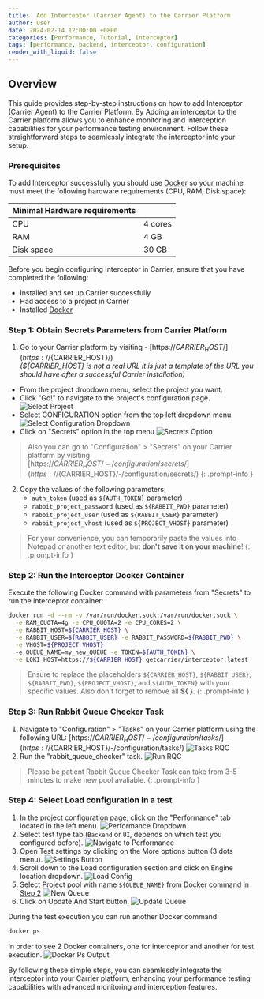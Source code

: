 ```yaml
---
title:  Add Interceptor (Carrier Agent) to the Carrier Platform
author: User
date: 2024-02-14 12:00:00 +0800
categories: [Performance, Tutorial, Interceptor]
tags: [performance, backend, interceptor, configuration]
render_with_liquid: false
---
```


## Overview

This guide provides step-by-step instructions on how to add Interceptor (Carrier Agent) to the Carrier Platform. By Adding an interceptor to the Carrier platform allows you to enhance monitoring and interception capabilities for your performance testing environment. Follow these straightforward steps to seamlessly integrate the interceptor into your setup.

### Prerequisites

To add Interceptor successfully you should use [Docker](https://docs.docker.com/) so your machine must meet the following hardware requirements (CPU, RAM, Disk space):

| Minimal Hardware requirements  |                    |
|--------------------------------|--------------------|
| CPU                            | 4 cores            |
| RAM                            | 4 GB               |
| Disk space                     | 30 GB              |

Before you begin configuring Interceptor in Carrier, ensure that you have completed the following:

- Installed and set up Carrier successfully
- Had access to a project in Carrier
- Installed [Docker](https://docs.docker.com/)

### Step 1: Obtain Secrets Parameters from Carrier Platform
 
1. Go to your Carrier platform by visiting - [https://${CARRIER_HOST}/](https://${CARRIER_HOST}/) <br />
*(${CARRIER_HOST} is not a real URL it is just a template of the URL you should have after a successful Carrier installation)*
  - From the project dropdown menu, select the project you want.
  - Click "Go!" to navigate to the project's configuration page.
  ![Select Project](/assets/posts_img/select_prj.png)
  - Select CONFIGURATION option from the top left dropdown menu.
  ![Select Configuration Dropdown](/assets/posts_img/select_configuration_dropdown.png)
  - Click on "Secrets" option in the top menu
  ![Secrets Option](/assets/posts_img/secrets_option.png)

 > Also you can go to "Configuration" > "Secrets" on your Carrier platform by visiting  <br />
[https://${CARRIER_HOST}/-/configuration/secrets/](https://${CARRIER_HOST}/-/configuration/secrets/)
{: .prompt-info }

2. Copy the values of the following parameters:
   - `auth_token` (used as `${AUTH_TOKEN}` parameter)
   - `rabbit_project_password` (used as `${RABBIT_PWD}` parameter)
   - `rabbit_project_user` (used as `${RABBIT_USER}` parameter)
   - `rabbit_project_vhost` (used as `${PROJECT_VHOST}` parameter)
 
> For your convenience, you can temporarily paste the values into Notepad or another text editor, but **don't save it on your machine**!
{: .prompt-info }

### Step 2: Run the Interceptor Docker Container
 
Execute the following Docker command with parameters from "Secrets" to run the interceptor container:
 
```bash
docker run -d --rm -v /var/run/docker.sock:/var/run/docker.sock \
  -e RAM_QUOTA=4g -e CPU_QUOTA=2 -e CPU_CORES=2 \
  -e RABBIT_HOST=${CARRIER_HOST} \
  -e RABBIT_USER=${RABBIT_USER} -e RABBIT_PASSWORD=${RABBIT_PWD} \
  -e VHOST=${PROJECT_VHOST}
  -e QUEUE_NAME=my_new_QUEUE -e TOKEN=${AUTH_TOKEN} \
  -e LOKI_HOST=https://${CARRIER_HOST} getcarrier/interceptor:latest
```
 > Ensure to replace the placeholders `${CARRIER_HOST}`, `${RABBIT_USER}`, `${RABBIT_PWD}`, `${PROJECT_VHOST}`, and `${AUTH_TOKEN}` with your specific values. Also don't forget to remove all **${ }**.
{: .prompt-info }
 
### Step 3: Run Rabbit Queue Checker Task
 
1. Navigate to "Configuration" > "Tasks" on your Carrier platform using the following URL: [https://${CARRIER_HOST}/-/configuration/tasks/](https://${CARRIER_HOST}/-/configuration/tasks/)
![Tasks RQC](/assets/posts_img/tasks_rqc.png)
2. Run the "rabbit_queue_checker" task.
![Run RQC](/assets/posts_img/run_rqc.png)

 > Please be patient Rabbit Queue Checker Task can take from 3-5 minutes to make new pool avaliable.
{: .prompt-info }
 
### Step 4: Select Load configuration in a test
1. In the project configuration page, click on the "Performance" tab located in the left menu.
![Performance Dropdown](/assets/posts_img/performance_dropdown_rqc.png)
2. Select test type tab (`Backend` or `UI`, depends on which test you configured before).
![Navigate to Performance](/assets/posts_img/backend_and_ui_tab.png)
3. Open Test settings by clicking on the More options button (3 dots menu).
![Settings Button](/assets/posts_img/settings_button.png)
4. Scroll down to the Load configuration section and click on Engine location dropdown.
![Load Config](/assets/posts_img/load_config.png)
4. Select Project pool with name `${QUEUE_NAME}` from Docker command in [Step 2](https://getcarrier.io/posts/add-interceptor/#step-2-run-the-interceptor-docker-container)
![New Queue](/assets/posts_img/new_queue.png)
5. Click on Update And Start button.
![Update Queue](/assets/posts_img/update_queue.png)

During the test execution you can run another Docker command:
```bash
docker ps
```
In order to see 2 Docker containers, one for interceptor and another for test execution.
![Docker Ps Output](/assets/posts_img/docker_ps_output.png)


By following these simple steps, you can seamlessly integrate the interceptor into your Carrier platform, enhancing your performance testing capabilities with advanced monitoring and interception features.